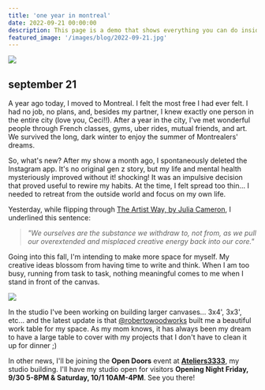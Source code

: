 ```yaml
---
title: 'one year in montreal'
date: 2022-09-21 00:00:00
description: This page is a demo that shows everything you can do inside portfolio and blog posts.
featured_image: '/images/blog/2022-09-21.jpg'
---
```


![](/website/images/blog/2022-09-21.jpg)

## september 21

A year ago today, I moved to Montreal.  I felt the most free I had ever felt.  I had no job, no plans, and, besides my partner, I knew exactly one person in the entire city (love you, Ceci!!).  After a year in the city, I've met wonderful people through French classes, gyms, uber rides, mutual friends, and art.  We survived the long, dark winter to enjoy the summer of Montrealers' dreams. 

So, what's new?  After my show a month ago, I spontaneously deleted the Instagram app.  It's no original gen z story, but my life and mental health mysteriously improved without it!  shocking!  It was an impulsive decision that proved useful to rewire my habits.  At the time, I felt spread too thin... I needed to retreat from the outside world and focus on my own life.

Yesterday, while flipping through [The Artist Way, by Julia Cameron](https://juliacameronlive.com/books-by-julia/the-artists-way-a-spiritual-path-to-higher-creativity/), I underlined this sentence:

> *"We ourselves are the substance we withdraw to, not from, as we pull our overextended and misplaced creative energy back into our core."*

Going into this fall, I'm intending to make more space for myself. My creative ideas blossom from having time to write and think.  When I am too busy, running from task to task, nothing meaningful comes to me when I stand in front of the canvas.

![](/website/images/blog/2022-09-21-b.jpg)

In the studio I've been working on building larger canvases... 3x4', 3x3', etc... and the latest update is that [@robertowoodworks](https://instagram.com/robertoswoodworks?igshid=YmMyMTA2M2Y=%20https://instagram.com/robertoswoodworks?igshid=YmMyMTA2M2Y=) built me a beautiful work table for my space.  As my mom knows, it has always been my dream to have a large table to cover with my projects that I don't have to clean it up for dinner ;)

In other news, I'll be joining the **Open Doors** event at [**Ateliers3333**](https://www.ateliers3333.com/), my studio building.  I'll have my studio open for visitors **Opening Night Friday, 9/30 5-8PM & Saturday, 10/1 10AM-4PM**.  See you there!

